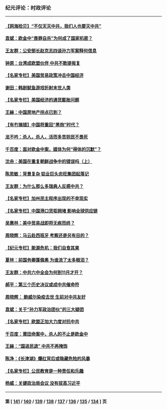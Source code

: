 ### 纪元评论：时政评论
---
#### [【网海拾贝】“不仅天灭中共，我们人也要灭中共”](../../pages/nsc1025/n13322630.md) 
#### [袁斌：欧金中“畏罪自杀”为何成了国家机密？](../../pages/nsc1025/n13322589.md) 
#### [王友群：公安部长赵克志四谈孙力军案释何信息](../../pages/nsc1025/n13320710.md) 
#### [钟原：台湾成欧盟伙伴 中共不敢提报复](../../pages/nsc1025/n13320790.md) 
#### [【名家专栏】美国贸易政策冲击中国经济](../../pages/nsc1025/n13319955.md) 
#### [谢田：韩剧鱿鱼游戏折射末世人类](../../pages/nsc1025/n13320820.md) 
#### [【名家专栏】美国经济的通货膨胀问题](../../pages/nsc1025/n13320047.md) 
#### [王赫：中国房地产拐点已到？](../../pages/nsc1025/n13318426.md) 
#### [【有冇搞错】中国将重回“黑炮”时代？](../../pages/nsc1025/n13318549.md) 
#### [龙不吟：杀人，杀人，活而多苦则民不畏死](../../pages/nsc1025/n13319473.md) 
#### [千百度：面对欧金中案，媒体为何“得体的沉默”？](../../pages/nsc1025/n13319419.md) 
#### [沈舟：美国在重复朝鲜战争中的错误吗（上）](../../pages/nsc1025/n13319070.md) 
#### [陈思敏：背景复杂 铝业巨头忠旺集团起落记](../../pages/nsc1025/n13318990.md) 
#### [王友群：为什么那么多瑞典人反感中共？](../../pages/nsc1025/n13318469.md) 
#### [【名家专栏】加州民主程序出现的不幸现实](../../pages/nsc1025/n13317550.md) 
#### [【名家专栏】中国港口货柜拥堵 影响全球供应链](../../pages/nsc1025/n13317520.md) 
#### [吴惠林：美中贸易战即将无疾而终？](../../pages/nsc1025/n13318049.md) 
#### [周晓辉：马云赴西班牙 考察还是另有目的？](../../pages/nsc1025/n13318199.md) 
#### [【纪元专栏】能源危机：我们自食其果](../../pages/nsc1025/n13318031.md) 
#### [夏林：前国务卿蓬佩奥 为谁流了太多眼泪？](../../pages/nsc1025/n13317961.md) 
#### [王友群：中共六中全会为何到11月才开？](../../pages/nsc1025/n13315769.md) 
#### [郝平：第三个历史决议或成中共催命符](../../pages/nsc1025/n13315896.md) 
#### [周晓辉： 鲍威尔染疫去世 生前对中共友好](../../pages/nsc1025/n13315806.md) 
#### [袁斌：关于“孙力军政治团伙”的三大疑团](../../pages/nsc1025/n13314729.md) 
#### [【名家专栏】欧盟正加大力度对抗中共](../../pages/nsc1025/n13315239.md) 
#### [千百度：莆田命案中，杀人的不止是欧金中](../../pages/nsc1025/n13314840.md) 
#### [王赫：“国进民退” 中共不再掩饰](../../pages/nsc1025/n13314641.md) 
#### [陈净：《长津湖》爆红背后或隐藏危险的风暴](../../pages/nsc1025/n13314364.md) 
#### [【名家专栏】公民教育是一种责任和乐趣](../../pages/nsc1025/n13312618.md) 
#### [杨威：关键政治局会议 没有拔高习近平](../../pages/nsc1025/n13313553.md) 

---
#### 第 [ [141](./141.md) / [140](./140.md) / [139](./139.md) / [138](./138.md) / [137](./137.md) / [136](./136.md) / [135](./135.md) / [134](./134.md) ] 页
